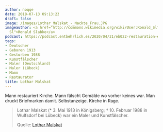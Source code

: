 ```yaml
---
author: noqqe
date: 2018-07-13 09:13:23
draft: false
image: /images/Lothar_Malskat_-_Nackte_Frau.JPG
imageauthor: <a href="http://commons.wikimedia.org/wiki/User:Ronald_Sl" title="User:Ronald
  Sl">Ronald Slabke</a>
podcast: https://podcast.entbehrlich.es/2020/04/21/eb022-restauration-eines-lebenslaufes/
tags:
- Deutscher
- Geboren 1913
- Gestorben 1988
- Kunstfälscher
- Maler (Deutschland)
- Maler (Lübeck)
- Mann
- Restaurator
title: Lothar Malskat
---
```


Mann restauriert Kirche. Mann fälscht Gemälde wo vorher keines war. Man druckt
Briefmarken damit. Selbstanzeige. Kirche in Rage.

> Lothar Malskat (* 3. Mai 1913 in Königsberg; † 10. Februar 1988 in Wulfsdorf
> bei Lübeck) war ein Maler und Kunstfälscher.
>
> Quelle: [Lothar Malskat](https://de.wikipedia.org/wiki/Lothar_Malskat)